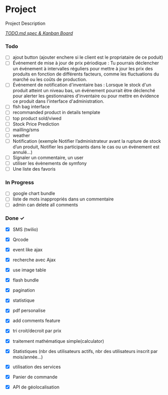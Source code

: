 # Project

Project Description

<em>[TODO.md spec & Kanban Board](https://bit.ly/3fCwKfM)</em>

### Todo

- [ ] ajout button (ajouter enchere si  le client est le propriataire de ce poduit)  
- [ ] Événement de mise à jour de prix périodique : Tu pourrais déclencher un événement à intervalles réguliers pour mettre à jour les prix des produits en fonction de différents facteurs, comme les fluctuations du marché ou les coûts de production.  
- [ ] Événement de notification d'inventaire bas : Lorsque le stock d'un produit atteint un niveau bas, un événement pourrait être déclenché pour alerter les gestionnaires d'inventaire ou pour mettre en évidence ce produit dans l'interface d'administration.  
- [ ] flsh bag interface  
- [ ] recommanded product in details template  
- [ ] top product sold/viwed  
- [ ] Stock Price Prediction  
- [ ] mailling/sms  
- [ ] weather  
- [ ] Notification (exemple Notifier l’administrateur avant la rupture de stock d’un produit, Notifier les participants dans le cas ou un événement est annulé...)  
- [ ] Signaler un commentaire, un user  
- [ ] utiliser les évènements de symfony  
- [ ] Une liste des favoris  

### In Progress

- [ ] google chart bundle  
- [ ] liste de mots inappropriés dans un commentaire  
- [ ] admin can delete all comments  

### Done ✓

- [x] SMS (twilio)  
- [x] Qrcode  
- [x] event like  ajax  
- [x] recherche avec Ajax  
- [x] use image table  
- [x] flash bundle  
- [x] pagination  
- [x] statistique  
- [x] pdf personalise  
- [x] add comments feature  
- [x] tri croit/decroit par prix  
- [x] traitement mathématique simple(calculator)  
- [x] Statistiques (nbr des utilisateurs actifs, nbr des utilisateurs inscrit par mois/année...)  
- [x] utilisation des services  
- [x] Panier de commande  
- [x] API de géolocalisation  

